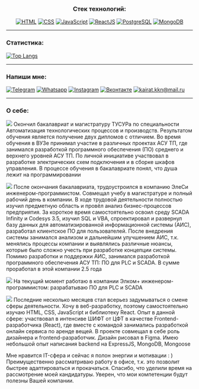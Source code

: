 <div align="center">
<h3>Cтек технологий:</h3>
<a href="https://metanit.com/web/html5/1.1.php"><img src="https://img.icons8.com/color/96/000000/html-5--v1.png/" title="HTML"/></a>
<a href="https://metanit.com/web/html5/5.1.php"><img src="https://img.icons8.com/color/96/000000/css3.png" title="CSS"/></a>
<a href="https://metanit.com/web/javascript/1.1.php"><img src="https://img.icons8.com/color/96/000000/javascript--v1.png" title="JavaScript"/></a>
<a href="https://ru.reactjs.org/"><img src="https://img.icons8.com/color/96/000000/react-native.png" title="ReactJS"/></a>
<a href="https://metanit.com/sql/postgresql/1.1.php"><img src="https://img.icons8.com/color/96/000000/postgreesql.png" title="PostgreSQL"/></a>
<a href="https://metanit.com/nosql/mongodb/1.1.php"><img src="https://img.icons8.com/color/96/000000/mongodb.png"  title="MongoDB"/></a>
</div>

______
### Статистика:
[![Top Langs](https://github-readme-stats.vercel.app/api/top-langs/?username=kaldarkn&layout=compact&theme=vision-friendly-dark)](https://github.com/anuraghazra/github-readme-stats)

______
### Напиши мне:
[<img src="https://img.icons8.com/fluency/48/000000/telegram-app.png" title="Telegram"/>](https://t.me/thenotoriousmma9)
[<img src="https://img.icons8.com/fluency/48/000000/whatsapp.png" title="Whatsapp"/>](https://wa.me/79234165687)
[<img src="https://img.icons8.com/fluency/48/000000/instagram-new.png" title="Instagram"/>](https://www.instagram.com/thenotoriousmma9/)
[<img src="https://img.icons8.com/fluency/48/000000/vk-circled.png" title="Вконтакте"/>](https://vk.com/kaldar)
[<a href="mailto:kairat.kkn@mail.ru"><img src="https://img.icons8.com/fluency/48/000000/apple-mail.png" title="kairat.kkn@mail.ru"/></a>](kairat.kkn@mail.ru)

________
### О себе:
<img src="https://img.icons8.com/flat-round/18/000000/checkmark.png"/> Окончил бакалавриат и магистратуру ТУСУРа по специальности Автоматизация технологических процессов и производств. Результатом обучения является получение двух дипломов с отличием.
Во время обучения в ВУЗе принимал участие в различных проектах АСУ ТП, где занимался разработкой программного обеспечения (ПО) среднего и верхнего уровней АСУ ТП. По личной инициативе участвовал в разработке электрических схем подключения и в сборке шкафов управления. В процессе обучения в бакалавриате понял, что душа лежит на программировании

<img src="https://img.icons8.com/flat-round/18/000000/checkmark.png"/> После окончания бакалавриата, трудоустроился в компанию ЭлеСи инженером-программистом. Совмещал учебу в магистратуре и полный рабочий день в компании. В ходе трудовой деятельности полностью изучил предметную область и провёл анализ бизнес-процессов предприятия. За короткое время самостоятельно освоил среду SCADA Infinity и Codesys 3.5, изучил SQL и VBA, спроектировал и развернул базу данных для автоматизированной информационной системы (АИС), разработал клиентское ПО для пользователей.
После внедрения системы занимался анализом и дальнейшим улучшением АИС, т.к. менялись процессы компании и выявлялись различные нюансы, которые было сложно учесть при разработке концепции системы.
Помимо разработки и поддержки АИС, занимался разработкой программного обеспечения АСУ ТП: ПО для PLC и SCADA. В сумме проработал в этой компании 2.5 года

<img src="https://img.icons8.com/flat-round/18/000000/checkmark.png"/> На текущий момент работаю в компании Элком+ инженером-программистом: разрабатываю ПО для PLC и SCADA

<img src="https://img.icons8.com/flat-round/18/000000/checkmark.png"/> Последние несколько месяцев стал всерьез задумываться о смене сферы деятельности. Хочу в веб-разработку, поэтому самостоятельно изучаю HTML, CSS, JavaScript и библиотеку React.
Опыт в данной сфере: участвовал в интенсиве ШИФТ от ЦФТ в качестве Frontend-разработчика (React), где вместе с командой занимались разработкой онлайн сервиса по аренде вещей. В проекте совмещал в себе роль дизайнера и frontend-разработчик. Дизайн рисовал в Figma.
Имею небольшой опыт написания backend на ExpressJS, MongoDB, Mongoose  

Мне нравится IT-сфера и сейчас я полон энергии и мотивации : ) 
Преимущественно рассматриваю работу в офисе, т.к. это позволит быстрее адаптироваться и прокачаться.
Спасибо, что уделили время на рассмотрение моей кандидатуры. Уверен, что мои компетенции будут полезны Вашей компании.
